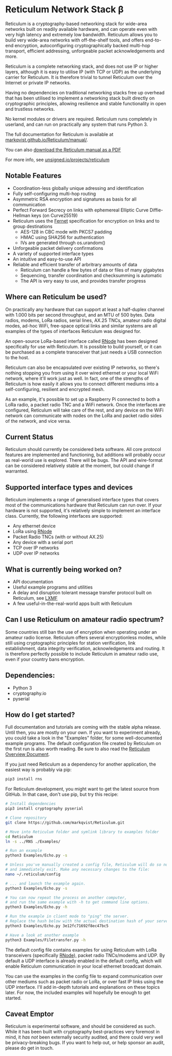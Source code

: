 Reticulum Network Stack β
==========

Reticulum is a cryptography-based networking stack for wide-area networks built on readily available hardware, and can operate even with very high latency and extremely low bandwidth. Reticulum allows you to build very wide-area networks with off-the-shelf tools, and offers end-to-end encryption, autoconfiguring cryptographically backed multi-hop transport, efficient addressing, unforgeable packet acknowledgements and more.

Reticulum is a complete networking stack, and does not use IP or higher layers, although it is easy to utilise IP (with TCP or UDP) as the underlying carrier for Reticulum. It is therefore trivial to tunnel Reticulum over the Internet or private IP networks.

Having no dependencies on traditional networking stacks free up overhead that has been utilised to implement a networking stack built directly on cryptographic principles, allowing resilience and stable functionality in open and trustless networks.

No kernel modules or drivers are required. Reticulum runs completely in userland, and can run on practically any system that runs Python 3.

The full documentation for Reticulum is available at [markqvist.github.io/Reticulum/manual/](https://markqvist.github.io/Reticulum/manual/).

You can also [download the Reticulum manual as a PDF](https://github.com/markqvist/Reticulum/raw/master/docs/Reticulum%20Manual.pdf)

For more info, see [unsigned.io/projects/reticulum](https://unsigned.io/projects/reticulum/)

## Notable Features
 - Coordination-less globally unique adressing and identification
 - Fully self-configuring multi-hop routing
 - Asymmetric RSA encryption and signatures as basis for all communication
 - Perfect Forward Secrecy on links with ephemereal Elliptic Curve Diffie-Hellman keys (on Curve25519)
 - Reticulum uses the [Fernet](https://github.com/fernet/spec/blob/master/Spec.md) specification for encryption on links and to group destinations
    - AES-128 in CBC mode with PKCS7 padding
    - HMAC using SHA256 for authentication
    - IVs are generated through os.urandom()
 - Unforgeable packet delivery confirmations
 - A variety of supported interface types
 - An intuitive and easy-to-use API
 - Reliable and efficient transfer of arbritrary amounts of data
    - Reticulum can handle a few bytes of data or files of many gigabytes
    - Sequencing, transfer coordination and checksumming is automatic
    - The API is very easy to use, and provides transfer progress

## Where can Reticulum be used?
On practically any hardware that can support at least a half-duplex channel with 1.000 bits per second throughput, and an MTU of 500 bytes. Data radios, modems, LoRa radios, serial lines, AX.25 TNCs, amateur radio digital modes, ad-hoc WiFi, free-space optical links and similar systems are all examples of the types of interfaces Reticulum was designed for.

An open-source LoRa-based interface called [RNode](https://unsigned.io/projects/rnode/) has been designed specifically for use with Reticulum. It is possible to build yourself, or it can be purchased as a complete transceiver that just needs a USB connection to the host.

Reticulum can also be encapsulated over existing IP networks, so there's nothing stopping you from using it over wired ethernet or your local WiFi network, where it'll work just as well. In fact, one of the strengths of Reticulum is how easily it allows you to connect different mediums into a self-configuring, resilient and encrypted mesh.

As an example, it's possible to set up a Raspberry Pi connected to both a LoRa radio, a packet radio TNC and a WiFi network. Once the interfaces are configured, Reticulum will take care of the rest, and any device on the WiFi network can communicate with nodes on the LoRa and packet radio sides of the network, and vice versa.

## Current Status
Reticulum should currently be considered beta software. All core protocol features are implemented and functioning, but additions will probably occur as real-world use is explored. There will be bugs. The API and wire-format can be considered relatively stable at the moment, but could change if warranted.

## Supported interface types and devices

Reticulum implements a range of generalised interface types that covers most of the communications hardware that Reticulum can run over. If your hardware is not supported, it's relatively simple to implement an interface class. Currently, the following interfaces are supported:

 - Any ethernet device
 - LoRa using [RNode](https://unsigned.io/projects/rnode/)
 - Packet Radio TNCs (with or without AX.25)
 - Any device with a serial port
 - TCP over IP networks
 - UDP over IP networks

## What is currently being worked on?
 - API documentation
 - Useful example programs and utilities
 - A delay and disruption tolerant message transfer protocol built on Reticulum, see [LXMF](https://github.com/markqvist/lxmf)
 - A few useful-in-the-real-world apps built with Reticulum

## Can I use Reticulum on amateur radio spectrum?
Some countries still ban the use of encryption when operating under an amateur radio license. Reticulum offers several encryptionless modes, while still using cryptographic principles for station verification, link establishment, data integrity verification, acknowledgements and routing. It is therefore perfectly possible to include Reticulum in amateur radio use, even if your country bans encryption.

## Dependencies:
 - Python 3
 - cryptography.io
 - pyserial

## How do I get started?
Full documentation and tutorials are coming with the stable alpha release. Until then, you are mostly on your own. If you want to experiment already, you could take a look in the "Examples" folder, for some well-documented example programs. The default configuration file created by Reticulum on the first run is also worth reading. Be sure to also read the [Reticulum Overview Document](http://unsigned.io/wp-content/uploads/2018/04/Reticulum_Overview_v0.4.pdf).

If you just need Reticulum as a dependency for another application, the easiest way is probably via pip:

```bash
pip3 install rns
```

For Reticulum development, you might want to get the latest source from GitHub. In that case, don't use pip, but try this recipe:

```bash
# Install dependencies
pip3 install cryptography pyserial

# Clone repository
git clone https://github.com/markqvist/Reticulum.git

# Move into Reticulum folder and symlink library to examples folder
cd Reticulum
ln -s ../RNS ./Examples/

# Run an example
python3 Examples/Echo.py -s

# Unless you've manually created a config file, Reticulum will do so now,
# and immediately exit. Make any necessary changes to the file:
nano ~/.reticulum/config

# ... and launch the example again.
python3 Examples/Echo.py -s

# You can now repeat the process on another computer,
# and run the same example with -h to get command line options.
python3 Examples/Echo.py -h

# Run the example in client mode to "ping" the server.
# Replace the hash below with the actual destination hash of your server.
python3 Examples/Echo.py 3e12fc71692f8ec47bc5

# Have a look at another example
python3 Examples/Filetransfer.py -h
```

The default config file contains examples for using Reticulum with LoRa transceivers (specifically [RNode](https://unsigned.io/projects/rnode/)), packet radio TNCs/modems and UDP. By default a UDP interface is already enabled in the default config, which will enable Reticulum communication in your local ethernet broadcast domain.

You can use the examples in the config file to expand communication over other mediums such as packet radio or LoRa, or over fast IP links using the UDP interface. I'll add in-depth tutorials and explanations on these topics later. For now, the included examples will hopefully be enough to get started.

## Caveat Emptor
Reticulum is experimental software, and should be considered as such. While it has been built with cryptography best-practices very foremost in mind, it _has not_ been externally security audited, and there could very well be privacy-breaking bugs. If you want to help out, or help sponsor an audit, please do get in touch.